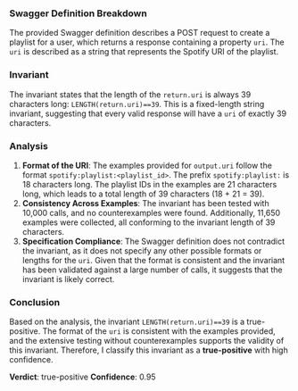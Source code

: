 ### Swagger Definition Breakdown
The provided Swagger definition describes a POST request to create a playlist for a user, which returns a response containing a property `uri`. The `uri` is described as a string that represents the Spotify URI of the playlist.

### Invariant
The invariant states that the length of the `return.uri` is always 39 characters long: `LENGTH(return.uri)==39`. This is a fixed-length string invariant, suggesting that every valid response will have a `uri` of exactly 39 characters.

### Analysis
1. **Format of the URI**: The examples provided for `output.uri` follow the format `spotify:playlist:<playlist_id>`. The prefix `spotify:playlist:` is 18 characters long. The playlist IDs in the examples are 21 characters long, which leads to a total length of 39 characters (18 + 21 = 39).
2. **Consistency Across Examples**: The invariant has been tested with 10,000 calls, and no counterexamples were found. Additionally, 11,650 examples were collected, all conforming to the invariant length of 39 characters.
3. **Specification Compliance**: The Swagger definition does not contradict the invariant, as it does not specify any other possible formats or lengths for the `uri`. Given that the format is consistent and the invariant has been validated against a large number of calls, it suggests that the invariant is likely correct.

### Conclusion
Based on the analysis, the invariant `LENGTH(return.uri)==39` is a true-positive. The format of the `uri` is consistent with the examples provided, and the extensive testing without counterexamples supports the validity of this invariant. Therefore, I classify this invariant as a **true-positive** with high confidence.

**Verdict**: true-positive
**Confidence**: 0.95
